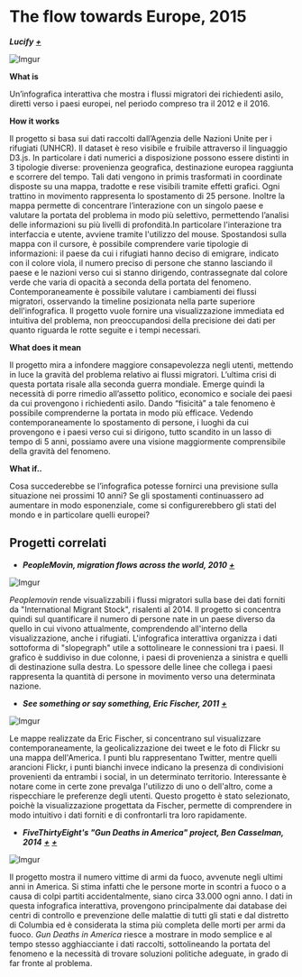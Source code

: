 # The flow towards Europe, 2015 #
**_Lucify_** **_[+](https://www.lucify.com/the-flow-towards-europe/)_**

![Imgur](http://i.imgur.com/YeTW7p7.jpg)

**What is**

Un’infografica interattiva che mostra i flussi migratori dei richiedenti asilo, diretti verso i paesi europei, nel periodo compreso tra il 2012 e il 2016. 

**How it works**

Il progetto si basa sui dati raccolti dall’Agenzia delle Nazioni Unite per i rifugiati (UNHCR). 
Il dataset è reso visibile e fruibile attraverso il linguaggio D3.js. In particolare i dati numerici a disposizione possono essere distinti in 3 tipologie diverse: provenienza geografica, destinazione europea raggiunta e scorrere del tempo. Tali dati vengono in primis trasformati in coordinate disposte su una mappa, tradotte e rese visibili tramite effetti grafici. Ogni trattino in movimento rappresenta lo spostamento di 25 persone. Inoltre la mappa permette di concentrare l’interazione con un singolo paese e valutare la portata del problema in modo più selettivo, permettendo l’analisi delle informazioni su più livelli di profondità.In particolare l'interazione tra interfaccia e utente, avviene tramite l'utilizzo del mouse. Spostandosi sulla mappa con il cursore, è possibile comprendere varie tipologie di informazioni: il paese da cui i rifugiati hanno deciso di emigrare, indicato con il colore viola, il numero preciso di persone che stanno lasciando il paese e le nazioni verso cui si stanno dirigendo, contrassegnate dal colore verde che varia di opacità a seconda della portata del fenomeno. Contemporaneamente è possibile valutare i cambiamenti dei flussi migratori, osservando la timeline posizionata nella parte superiore dell'infografica. Il progetto vuole fornire una visualizzazione immediata ed intuitiva del problema, non preoccupandosi della precisione dei dati per quanto riguarda le rotte seguite e i tempi necessari. 


**What does it mean** 

Il progetto mira a infondere maggiore consapevolezza negli utenti, mettendo in luce la gravità del problema relativo ai flussi migratori. L’ultima crisi di questa portata risale alla seconda guerra mondiale. Emerge quindi la necessità di porre rimedio all’assetto politico, economico e sociale dei paesi da cui provengono i richiedenti asilo.
Dando “fisicità” a tale fenomeno è possibile comprenderne la portata in modo più efficace. Vedendo contemporaneamente lo spostamento di persone, i luoghi da cui provengono e i paesi verso cui si dirigono, tutto scandito in un lasso di tempo di 5 anni, possiamo avere una visione maggiormente comprensibile della gravità del fenomeno. 

**What if..**

Cosa succederebbe se l’infografica potesse fornirci una previsione sulla situazione nei prossimi 10 anni? Se gli spostamenti continuassero ad aumentare in modo esponenziale, come si configurerebbero gli stati del mondo e in particolare quelli europei? 

## Progetti correlati

+ **_PeopleMovin, migration flows across the world, 2010_** **_[+](http://peoplemov.in)_**

![Imgur](http://i.imgur.com/eb5YcvC.jpg)

_Peoplemovin_ rende visualizzabili i flussi migratori sulla base dei dati forniti da "International Migrant Stock", risalenti al 2014.
Il progetto si concentra quindi sul quantificare il numero di persone nate in un paese diverso da quello in cui vivono attualmente, comprendendo all'interno della visualizzazione, anche i rifugiati. L'infografica interattiva organizza i dati sottoforma di "slopegraph" utile a sottolineare le connessioni tra i paesi. Il grafico è suddiviso in due colonne, i paesi di provenienza a sinistra e quelli di destinazione sulla destra. Lo spessore delle linee che collega i paesi rappresenta la quantità di persone in movimento verso una determinata nazione.


+ **_See something or say something, Eric Fischer, 2011_** **_[+](https://www.flickr.com/photos/walkingsf/sets/72157627140310742/)_**

![Imgur](http://i.imgur.com/gF6Apz0.jpg)

Le mappe realizzate da Eric Fischer, si concentrano sul visualizzare contemporaneamente, la geolicalizzazione dei tweet e le foto di Flickr su una mappa dell'America. I punti blu rappresentano Twitter, mentre quelli arancioni Flickr, i punti bianchi invece indicano la presenza di condivisioni provenienti da entrambi i social, in un determinato territorio. Interessante è notare come in certe zone prevalga l'utilizzo di uno o dell'altro, come a rispecchiare le preferenze degli utenti. Questo progetto è stato selezionato, poichè la visualizzazione progettata da Fischer, permette di comprendere in modo intuitivo i dati forniti e di confrontarli tra loro rapidamente. 


+ **_FiveThirtyEight's "Gun Deaths in America" project, Ben Casselman, 2014_** **_[+](https://fivethirtyeight.com/features/gun-deaths/)_** **_[+](https://github.com/fivethirtyeight/guns-data)_**

![Imgur](http://i.imgur.com/US34HYY.png)

Il progetto mostra il numero vittime di armi da fuoco, avvenute negli ultimi anni in America. Si stima infatti che le persone morte in scontri a fuoco o a causa di colpi partiti accidentalmente, siano circa 33.000 ogni anno. 
I dati in questa infografica interattiva, provengono principalmente dai database dei centri di controllo e prevenzione delle malattie di tutti gli stati e dal distretto di Columbia ed è considerata la stima più completa delle morti per armi da fuoco. 
_Gun Deaths in America_ riesce a mostrare in modo semplice e al tempo stesso agghiacciante i dati raccolti, sottolineando la portata del fenomeno e la necessità di trovare soluzioni politiche adeguate, in grado di far fronte al problema. 











